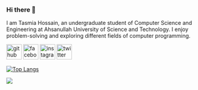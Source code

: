 ### Hi there 👋 

I am Tasmia Hossain, an undergraduate student of Computer Science and Engineering at Ahsanullah University of Science and Technology. I enjoy problem-solving and exploring different fields of computer programming.


[<img src='https://cdn.jsdelivr.net/npm/simple-icons@3.0.1/icons/github.svg' alt='github' height='40'>](https://github.com/Tasmia-Hossain)  [<img src='https://cdn.jsdelivr.net/npm/simple-icons@3.0.1/icons/facebook.svg' alt='facebook' height='40'>](https://www.facebook.com/tasmiahossain.kashfia.33)  [<img src='https://cdn.jsdelivr.net/npm/simple-icons@3.0.1/icons/instagram.svg' alt='instagram' height='40'>](https://www.instagram.com/kashfia_tasmi/)  [<img src='https://cdn.jsdelivr.net/npm/simple-icons@3.0.1/icons/twitter.svg' alt='twitter' height='40'>](https://twitter.com/kashfia_tasmi)  

[![Top Langs](https://github-readme-stats.vercel.app/api/top-langs/?username=Tasmia-Hossain)](https://github.com/anuraghazra/github-readme-stats)
 
![](https://komarev.com/ghpvc/?username=Tasmia-Hossain&color=green)
